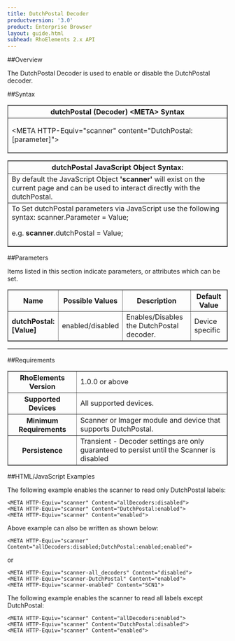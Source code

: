 ```yaml
---
title: DutchPostal Decoder
productversion: '3.0'
product: Enterprise Browser
layout: guide.html
subhead: RhoElements 2.x API
---
```


##Overview

The DutchPostal Decoder is used to enable or disable the DutchPostal decoder.

##Syntax

<table class="facelift" style="width:100%" border="1" padding="5px"> <tr><th class="tableHeading">dutchPostal (Decoder) &lt;META&gt; Syntax
</th></tr><tr><td class="clsSyntaxCells clsOddRow"><p>&lt;META HTTP-Equiv="scanner" content="DutchPostal:[parameter]"&gt;</p></td></tr></table>
<table class="facelift" style="width:100%" border="1" padding="5px"> <tr><th class="tableHeading">dutchPostal JavaScript Object Syntax:</th></tr><tr><td class="clsSyntaxCells clsOddRow">
By default the JavaScript Object <b>'scanner'</b> will exist on the current page and can be used to interact directly with the dutchPostal.
</td></tr><tr><td class="clsSyntaxCells clsEvenRow">
To Set dutchPostal parameters via JavaScript use the following syntax: scanner.Parameter = Value;
<P />e.g. <b>scanner</b>.dutchPostal = Value;
</td></tr></table>

##Parameters


Items listed in this section indicate parameters, or attributes which can be set.
<table class="facelift" style="width:100%" border="1" padding="5px"> <col width="20%" /><col width="20%" /><col width="38%" /><col width="22%" /><tr><th class="tableHeading">Name</th><th class="tableHeading">Possible Values</th><th class="tableHeading">Description</th><th class="tableHeading">Default Value</th></tr><tr><td class="clsSyntaxCells clsOddRow"><b>dutchPostal:[Value]
</b></td><td class="clsSyntaxCells clsOddRow">enabled/disabled</td><td class="clsSyntaxCells clsOddRow">Enables/Disables the DutchPostal decoder.</td><td class="clsSyntaxCells clsOddRow">Device specific</td></tr></table>
<table class="facelift" style="width:100%" border="1" padding="5px"> <col width="78%" /><col width="8%" /><col width="1%" /><col width="5%" /><col width="1%" /><col width="5%" /><col width="2%" /></table>





##Requirements

<table class="facelift" style="width:100%" border="1" padding="5px"> <tr><th class="tableHeading">RhoElements Version</th><td class="clsSyntaxCell clsEvenRow">1.0.0 or above
</td></tr><tr><th class="tableHeading">Supported Devices</th><td class="clsSyntaxCell clsOddRow">All supported devices.</td></tr><tr><th class="tableHeading">Minimum Requirements</th><td class="clsSyntaxCell clsOddRow">Scanner or Imager module and device that supports DutchPostal.</td></tr><tr><th class="tableHeading">Persistence</th><td class="clsSyntaxCell clsEvenRow">Transient - Decoder settings are only guaranteed to persist until the Scanner is disabled</td></tr></table>


##HTML/JavaScript Examples

The following example enables the scanner to read only DutchPostal labels:

	<META HTTP-Equiv="scanner" Content="allDecoders:disabled">
	<META HTTP-Equiv="scanner" Content="DutchPostal:enabled">
	<META HTTP-Equiv="scanner" Content="enabled">
	
Above example can also be written as shown below:

	<META HTTP-Equiv="scanner" Content="allDecoders:disabled;DutchPostal:enabled;enabled">
	
or

	<META HTTP-Equiv="scanner-all_decoders" Content="disabled">
	<META HTTP-Equiv="scanner-DutchPostal" Content="enabled">
	<META HTTP-Equiv="scanner-enabled" Content="SCN1">
	
The following example enables the scanner to read all labels except DutchPostal:

	<META HTTP-Equiv="scanner" Content="allDecoders:enabled">
	<META HTTP-Equiv="scanner" Content="DutchPostal:disabled">
	<META HTTP-Equiv="scanner" Content="enabled">
	





